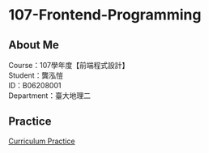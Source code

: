 # 107-Frontend-Programming
## About Me
Course：107學年度【前端程式設計】<br />
Student：龔泓愷<br /> 
ID：B06208001<br />
Department：臺大地理二<br />

## Practice
[Curriculum Practice](https://bourbon0212.github.io/107-Frontend-Programming/Week4/index.html)
